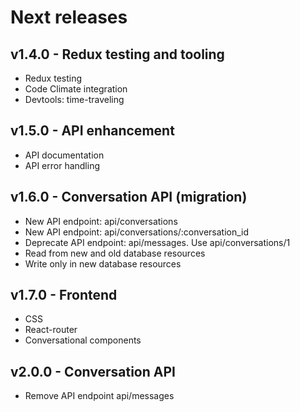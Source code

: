 # Next releases

## v1.4.0 - Redux testing and tooling

- Redux testing
- Code Climate integration
- Devtools: time-traveling

## v1.5.0 - API enhancement

- API documentation
- API error handling

## v1.6.0 - Conversation API (migration)

- New API endpoint: api/conversations
- New API endpoint: api/conversations/:conversation_id
- Deprecate API endpoint: api/messages. Use api/conversations/1
- Read from new and old database resources
- Write only in new database resources

## v1.7.0 - Frontend

- CSS
- React-router
- Conversational components

## v2.0.0 - Conversation API

- Remove API endpoint api/messages
